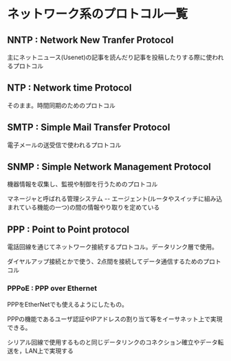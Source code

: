 # ネットワーク系のプロトコル一覧

## NNTP : Network New Tranfer Protocol 

主にネットニュース(Usenet)の記事を読んだり記事を投稿したりする際に使われるプロトコル

## NTP : Network time Protocol

そのまま。時間同期のためのプロトコル

## SMTP : Simple Mail Transfer Protocol

電子メールの送受信で使われるプロトコル

## SNMP : Simple Network Management Protocol

機器情報を収集し、監視や制御を行うためのプロトコル

マネージャと呼ばれる管理システム -- エージェント(ルータやスイッチに組み込まれている機能の一つ)の間の情報やり取りを定めている

## PPP : Point to Point protocol

電話回線を通じてネットワーク接続するプロトコル。データリンク層で使用。

ダイヤルアップ接続とかで使う、2点間を接続してデータ通信するためのプロトコル

### PPPoE : PPP over Ethernet

PPPをEtherNetでも使えるようにしたもの。

PPPの機能であるユーザ認証やIPアドレスの割り当て等をイーサネット上で実現できる。

シリアル回線で使用するものと同じデータリンクのコネクション確立やデータ転送を，LAN上で実現する